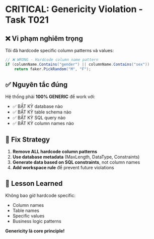 # CRITICAL: Genericity Violation - Task T021

## ❌ **Vi phạm nghiêm trọng**
Tôi đã hardcode specific column patterns và values:

```csharp
// ❌ WRONG - Hardcode column name pattern
if (columnName.Contains("gender") || columnName.Contains("sex"))
    return faker.PickRandom("M", "F");
```

## ✅ **Nguyên tắc đúng**
Hệ thống phải **100% GENERIC** để work với:
- ✅ BẤT KỲ database nào
- ✅ BẤT KỲ table schema nào  
- ✅ BẤT KỲ SQL query nào
- ✅ BẤT KỲ column names nào

## 🔧 **Fix Strategy**
1. **Remove ALL hardcode column patterns**
2. **Use database metadata** (MaxLength, DataType, Constraints)
3. **Generate data based on SQL constraints**, not column names
4. **Add workspace rule** để prevent future violations

## 📝 **Lesson Learned**
Không bao giờ hardcode specific:
- Column names
- Table names  
- Specific values
- Business logic patterns

**Genericity là core principle!** 